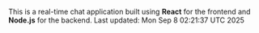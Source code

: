 This is a real-time chat application built using **React** for the frontend and **Node.js** for the backend.
Last updated: Mon Sep  8 02:21:37 UTC 2025
